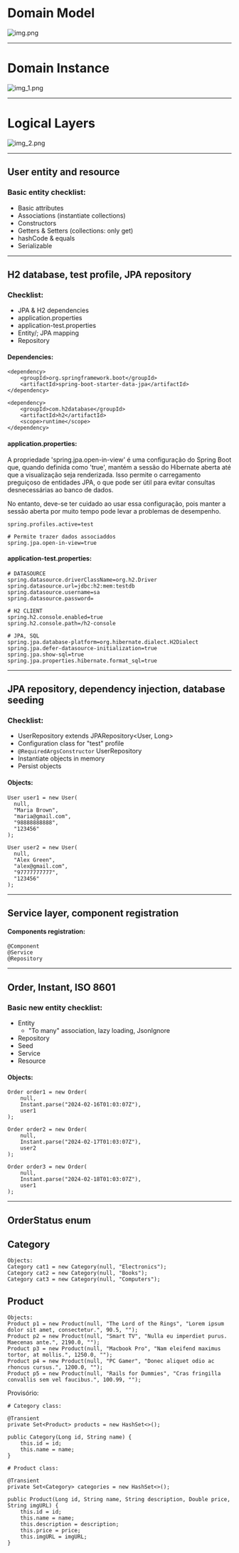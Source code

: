 # Domain Model

![img.png](img.png)

<hr>

# Domain Instance

![img_1.png](img_1.png)

<hr>

# Logical Layers

![img_2.png](img_2.png)

<hr>

## User entity and resource
### Basic entity checklist:
* Basic attributes
* Associations (instantiate collections)
* Constructors
* Getters & Setters (collections: only get)
* hashCode & equals
* Serializable

<hr>

## H2 database, test profile, JPA repository
### Checklist:
* JPA & H2 dependencies
* application.properties
* application-test.properties
* Entity/; JPA mapping
* Repository

#### Dependencies:

```
<dependency>
    <groupId>org.springframework.boot</groupId>
    <artifactId>spring-boot-starter-data-jpa</artifactId>
</dependency>

<dependency>
    <groupId>com.h2database</groupId>
    <artifactId>h2</artifactId>
    <scope>runtime</scope>
</dependency>
```

#### application.properties:
A propriedade 'spring.jpa.open-in-view' é uma configuração do Spring Boot que, quando definida como 'true', mantém a sessão do Hibernate aberta até que a visualização seja renderizada. Isso permite o carregamento
preguiçoso de entidades JPA, o que pode ser útil para evitar consultas desnecessárias ao banco de dados.
<br>

No entanto, deve-se ter cuidado ao usar essa configuração, pois manter a sessão aberta por muito tempo pode
levar a problemas de desempenho.

```
spring.profiles.active=test

# Permite trazer dados associaddos
spring.jpa.open-in-view=true
```

#### application-test.properties:
````
# DATASOURCE
spring.datasource.driverClassName=org.h2.Driver
spring.datasource.url=jdbc:h2:mem:testdb
spring.datasource.username=sa
spring.datasource.password=

# H2 CLIENT
spring.h2.console.enabled=true
spring.h2.console.path=/h2-console

# JPA, SQL
spring.jpa.database-platform=org.hibernate.dialect.H2Dialect
spring.jpa.defer-datasource-initialization=true
spring.jpa.show-sql=true
spring.jpa.properties.hibernate.format_sql=true
````
<hr>

## JPA repository, dependency injection, database seeding
### Checklist:
* UserRepository extends JPARepository<User, Long>
* Configuration class for "test" profile
* `@RequiredArgsConstructor` UserRepository
* Instantiate objects in memory
* Persist objects

#### Objects:
```
User user1 = new User(
  null,
  "Maria Brown",
  "maria@gmail.com",
  "98888888888",
  "123456"  
);

User user2 = new User(
  null,
  "Alex Green",
  "alex@gmail.com",
  "97777777777",
  "123456"  
);
```
<hr>

## Service layer, component registration
#### Components registration:
```
@Component
@Service
@Repository
```
<hr>

## Order, Instant, ISO 8601
### Basic new entity checklist:
* Entity
  * "To many" association, lazy loading, JsonIgnore
* Repository
* Seed
* Service
* Resource

#### Objects:
```
Order order1 = new Order(
    null,
    Instant.parse("2024-02-16T01:03:07Z"),
    user1
);

Order order2 = new Order(
    null,
    Instant.parse("2024-02-17T01:03:07Z"),
    user2
);

Order order3 = new Order(
    null,
    Instant.parse("2024-02-18T01:03:07Z"),
    user1
);
```

<hr>

## OrderStatus enum

## Category
```
Objects: 
Category cat1 = new Category(null, "Electronics"); 
Category cat2 = new Category(null, "Books"); 
Category cat3 = new Category(null, "Computers");
```

## Product

```
Objects:
Product p1 = new Product(null, "The Lord of the Rings", "Lorem ipsum dolor sit amet, consectetur.", 90.5, "");
Product p2 = new Product(null, "Smart TV", "Nulla eu imperdiet purus. Maecenas ante.", 2190.0, "");
Product p3 = new Product(null, "Macbook Pro", "Nam eleifend maximus tortor, at mollis.", 1250.0, "");
Product p4 = new Product(null, "PC Gamer", "Donec aliquet odio ac rhoncus cursus.", 1200.0, "");
Product p5 = new Product(null, "Rails for Dummies", "Cras fringilla convallis sem vel faucibus.", 100.99, "");
```

Provisório:
```
# Category class:

@Transient
private Set<Product> products = new HashSet<>();

public Category(Long id, String name) {
    this.id = id;
    this.name = name;
}

```

```
# Product class:

@Transient
private Set<Category> categories = new HashSet<>();

public Product(Long id, String name, String description, Double price, String imgURL) {
    this.id = id;
    this.name = name;
    this.description = description;
    this.price = price;
    this.imgURL = imgURL;
}
```